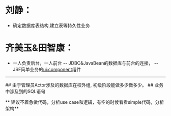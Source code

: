 # 刘静：
- 确定数据库表结构,建立表等持久性业务

# 齐美玉&田智康：
- 一人负责后台，一人前台 
 -- JDBC&JavaBean的数据库与前台的连接，
 -- JSF简单业务的<ui:component>组件

<hr/>
 ## 由于管理员Actor涉及的数据库在校外组, 初级阶段能做多少做多少。
 ## 业务中涉及到的SQL语句
 
 ** 建议不着急做代码，分析use case和逻辑，有空的时候看看simple代码，分析架构**
